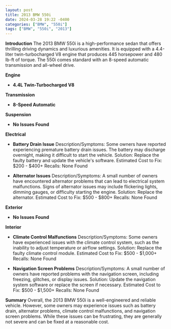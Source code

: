 ```yaml
---
layout: post
title: 2013 BMW 550i
date: 2024-03-28 19:22 -0400
categories: ["BMW", "550i"]
tags: ["BMW", "550i", "2013"]
---
```

**Introduction**
The 2013 BMW 550i is a high-performance sedan that offers thrilling driving dynamics and luxurious amenities. It is equipped with a 4.4-liter twin-turbocharged V8 engine that produces 445 horsepower and 480 lb-ft of torque. The 550i comes standard with an 8-speed automatic transmission and all-wheel drive.

**Engine**
* **4.4L Twin-Turbocharged V8**

**Transmission**
* **8-Speed Automatic**

**Suspension**
* **No Issues Found**

**Electrical**
* **Battery Drain Issue**
Description/Symptoms: Some owners have reported experiencing premature battery drain issues. The battery may discharge overnight, making it difficult to start the vehicle.
Solution: Replace the faulty battery and update the vehicle's software.
Estimated Cost to Fix: $200 - $400+
Recalls: None Found

* **Alternator Issues**
Description/Symptoms: A small number of owners have encountered alternator problems that can lead to electrical system malfunctions. Signs of alternator issues may include flickering lights, dimming gauges, or difficulty starting the engine.
Solution: Replace the alternator.
Estimated Cost to Fix: $500 - $800+
Recalls: None Found

**Exterior**
* **No Issues Found**

**Interior**
* **Climate Control Malfunctions**
Description/Symptoms: Some owners have experienced issues with the climate control system, such as the inability to adjust temperature or airflow settings.
Solution: Replace the faulty climate control module.
Estimated Cost to Fix: $500 - $1,000+
Recalls: None Found

* **Navigation Screen Problems**
Description/Symptoms: A small number of owners have reported problems with the navigation screen, including freezing, glitches, or display issues.
Solution: Update the navigation system software or replace the screen if necessary.
Estimated Cost to Fix: $500 - $1,500+
Recalls: None Found

**Summary**
Overall, the 2013 BMW 550i is a well-engineered and reliable vehicle. However, some owners may experience issues such as battery drain, alternator problems, climate control malfunctions, and navigation screen problems. While these issues can be frustrating, they are generally not severe and can be fixed at a reasonable cost.
